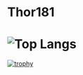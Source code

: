 # Thor181
![Top Langs](https://github-readme-stats.vercel.app/api/top-langs/?username=thor181&layout=compact)
=======
[![trophy](https://github-profile-trophy.vercel.app/?username=thor181&theme=onedark&row=2&column=4)](https://github.com/ryo-ma/github-profile-trophy)

